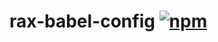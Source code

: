 # rax-babel-config [![npm](https://img.shields.io/npm/v/rax-babel-config.svg)](https://www.npmjs.com/package/rax-babel-config)

